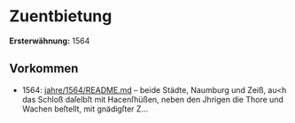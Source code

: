 # Zuentbietung

**Ersterwähnung:** 1564

## Vorkommen
- 1564: [jahre/1564/README.md](../jahre/1564/README.md) – beide Städte, Naumburg und Zeiß, au<h das Schloß
daſelbſt mit Hacenſhüßen, neben den Jhrigen die Thore
und Wachen beſtellt, mit gnädigſter Z...
